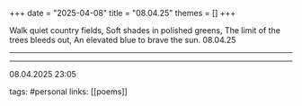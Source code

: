 +++
date = "2025-04-08"
title = "08.04.25"
themes = []
+++

Walk quiet country fields,
Soft shades in polished greens,
The limit of the trees bleeds out,
An elevated blue to brave the sun.
08.04.25

---



---

08.04.2025 23:05

tags: #personal
links: [[poems]]
